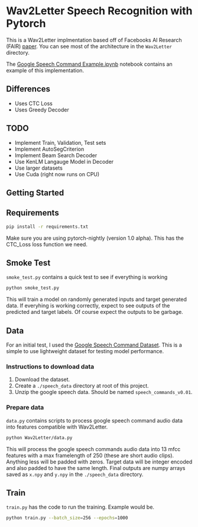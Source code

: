 # Wav2Letter Speech Recognition with Pytorch

This is a Wav2Letter implmentation based off of Facebooks AI Research (FAIR) [paper](https://arxiv.org/pdf/1609.03193.pdf). You can see most of the architecture in the `Wav2Letter` directory.

The [Google Speech Command Example.ipynb](https://github.com/LearnedVector/Wav2Letter/blob/master/Google%20Speech%20Command%20Example.ipynb) notebook contains an example of this implementation.

## Differences

* Uses CTC Loss
* Uses Greedy Decoder

## TODO

* Implement Train, Validation, Test sets
* Implement AutoSegCriterion
* Implement Beam Search Decoder
* Use KenLM Langauge Model in Decoder
* Use larger datasets
* Use Cuda (right now runs on CPU)

## Getting Started

## Requirements

```bash
pip install -r requirements.txt
```

Make sure you are using pytorch-nightly (version 1.0 alpha). This has the CTC_Loss loss function we need.

## Smoke Test

`smoke_test.py` contains a quick test to see if everything is working

```bash
python smoke_test.py
```

This will train a model on randomly generated inputs and target generated data. If everyhing is working correctly, expect to see outputs of the predicted and target labels. Of course expect the outputs to be garbage.

## Data

For an initial test, I used the [Google Speech Command Dataset](https://www.kaggle.com/c/tensorflow-speech-recognition-challenge/data). This is a simple to use lightweight dataset for testing model performance.

### Instructions to download data

1. Download the dataset.
2. Create a `./speech_data` directory at root of this project.
3. Unzip the google speech data. Should be named `speech_commands_v0.01`.

### Prepare data

`data.py` contains scripts to process google speech command audio data into features compatible with Wav2Letter.

```bash
python Wav2Letter/data.py
```

This will process the google speech commands audio data into 13 mfcc features with a max framelength of 250 (these are short audio clips). Anything less will be padded with zeros. Target data will be integer encoded and also padded to have the same length. Final outputs are numpy arrays saved as `x.npy` and `y.npy` in the `./speech_data` directory.

## Train

`train.py` has the code to run the training. Example would be.

```bash
python train.py --batch_size=256 --epochs=1000
```
